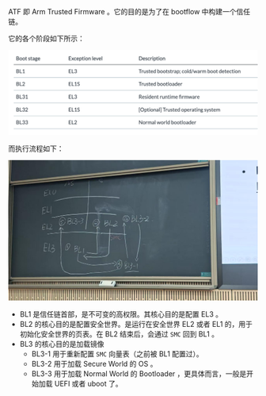 ATF 即 Arm Trusted Firmware 。它的目的是为了在 bootflow 中构建一个信任链。

它的各个阶段如下所示：

![](img/clipboard-20250109T110425.png)

而执行流程如下：

![](img/clipboard-20250109T110609.png)

- BL1 是信任链首部，是不可变的高权限。其核心目的是配置 EL3 。
- BL2 的核心目的是配置安全世界。是运行在安全世界 EL2 或者 EL1 的，用于初始化安全世界的页表。在 BL2 结束后，会通过 `SMC` 回到 BL1 。
- BL3 的核心目的是加载镜像
  - BL3-1 用于重新配置 `SMC` 向量表（之前被 BL1 配置过）。
  - BL3-2 用于加载 Secure World 的 OS 。
  - BL3-3 用于加载 Normal World 的 Bootloader ，更具体而言，一般是开始加载 UEFI 或者 uboot 了。
